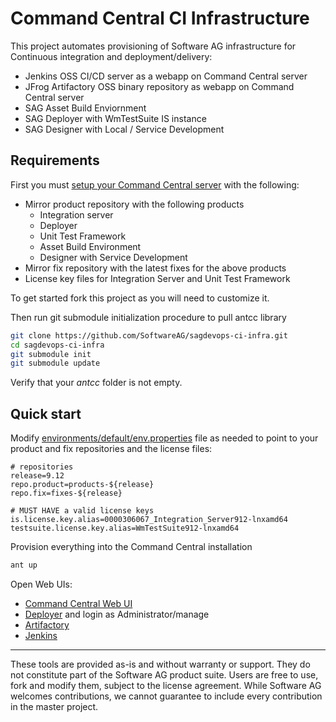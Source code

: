 # Command Central CI Infrastructure 

This project automates provisioning of Software AG infrastructure for Continuous
integration and deployment/delivery:

* Jenkins OSS CI/CD server as a webapp on Command Central server
* JFrog Artifactory OSS binary repository as webapp on Command Central server
* SAG Asset Build Enviornment
* SAG Deployer with WmTestSuite IS instance
* SAG Designer with Local / Service Development

## Requirements

First you must [setup your Command Central server](https://github.com/SoftwareAG/sagdevops-cc-server)
with the following:

* Mirror product repository with the following products
  * Integration server
  * Deployer
  * Unit Test Framework
  * Asset Build Environment
  * Designer with Service Development
* Mirror fix repository with the latest fixes for the above products
* License key files for Integration Server and Unit Test Framework

To get started fork this project as you will need to customize it.

Then run git submodule initialization procedure to pull antcc library

```bash
git clone https://github.com/SoftwareAG/sagdevops-ci-infra.git
cd sagdevops-ci-infra
git submodule init
git submodule update
```

Verify that your _antcc_ folder is not empty.


## Quick start

Modify [environments/default/env.properties](environments/default/env.properties) file as needed
to point to your product and fix repositories and the license files:

```
# repositories
release=9.12
repo.product=products-${release}
repo.fix=fixes-${release}

# MUST HAVE a valid license keys
is.license.key.alias=0000306067_Integration_Server912-lnxamd64
testsuite.license.key.alias=WmTestSuite912-lnxamd64
```

Provision everything into the Command Central installation

```bash
ant up
```

Open Web UIs:

* [Command Central Web UI](https://localhost:8091/cce/web/#installationOverview:ALL/local/1)
* [Deployer](http://localhost:8094/WmDeployer/) and login as Administrator/manage
* [Artifactory](https://localhost:8091/artifactory/)
* [Jenkins](https://localhost:8091/jenkins/)



______________________
These tools are provided as-is and without warranty or support. They do not constitute part of the Software AG product suite. Users are free to use, fork and modify them, subject to the license agreement. While Software AG welcomes contributions, we cannot guarantee to include every contribution in the master project.
